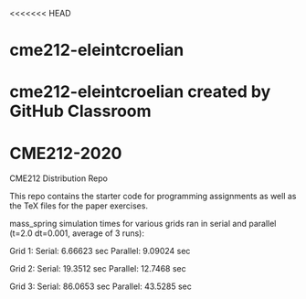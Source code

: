 <<<<<<< HEAD
# cme212-eleintcroelian
cme212-eleintcroelian created by GitHub Classroom
=======
# CME212-2020
CME212 Distribution Repo

This repo contains the starter code for programming assignments as well as the TeX files for the paper exercises.

mass_spring simulation times for various grids ran in serial and parallel (t=2.0 dt=0.001, average of 3 runs):

Grid 1:
Serial: 6.66623 sec   Parallel: 9.09024 sec

Grid 2:
Serial: 19.3512 sec   Parallel: 12.7468 sec

Grid 3:
Serial: 86.0653 sec    Parallel: 43.5285 sec